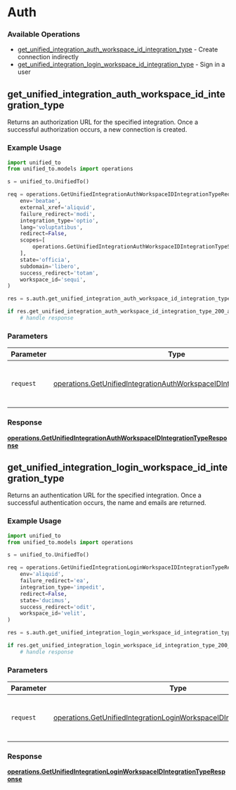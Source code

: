 # Auth

### Available Operations

* [get_unified_integration_auth_workspace_id_integration_type](#get_unified_integration_auth_workspace_id_integration_type) - Create connection indirectly
* [get_unified_integration_login_workspace_id_integration_type](#get_unified_integration_login_workspace_id_integration_type) - Sign in a user

## get_unified_integration_auth_workspace_id_integration_type

Returns an authorization URL for the specified integration.  Once a successful authorization occurs, a new connection is created.

### Example Usage

```python
import unified_to
from unified_to.models import operations

s = unified_to.UnifiedTo()

req = operations.GetUnifiedIntegrationAuthWorkspaceIDIntegrationTypeRequest(
    env='beatae',
    external_xref='aliquid',
    failure_redirect='modi',
    integration_type='optio',
    lang='voluptatibus',
    redirect=False,
    scopes=[
        operations.GetUnifiedIntegrationAuthWorkspaceIDIntegrationTypeScopes.MARTECH_MEMBER_READ,
    ],
    state='officia',
    subdomain='libero',
    success_redirect='totam',
    workspace_id='sequi',
)

res = s.auth.get_unified_integration_auth_workspace_id_integration_type(req)

if res.get_unified_integration_auth_workspace_id_integration_type_200_application_json_string is not None:
    # handle response
```

### Parameters

| Parameter                                                                                                                                                      | Type                                                                                                                                                           | Required                                                                                                                                                       | Description                                                                                                                                                    |
| -------------------------------------------------------------------------------------------------------------------------------------------------------------- | -------------------------------------------------------------------------------------------------------------------------------------------------------------- | -------------------------------------------------------------------------------------------------------------------------------------------------------------- | -------------------------------------------------------------------------------------------------------------------------------------------------------------- |
| `request`                                                                                                                                                      | [operations.GetUnifiedIntegrationAuthWorkspaceIDIntegrationTypeRequest](../../models/operations/getunifiedintegrationauthworkspaceidintegrationtyperequest.md) | :heavy_check_mark:                                                                                                                                             | The request object to use for the request.                                                                                                                     |


### Response

**[operations.GetUnifiedIntegrationAuthWorkspaceIDIntegrationTypeResponse](../../models/operations/getunifiedintegrationauthworkspaceidintegrationtyperesponse.md)**


## get_unified_integration_login_workspace_id_integration_type

Returns an authentication URL for the specified integration.  Once a successful authentication occurs, the name and emails are returned.

### Example Usage

```python
import unified_to
from unified_to.models import operations

s = unified_to.UnifiedTo()

req = operations.GetUnifiedIntegrationLoginWorkspaceIDIntegrationTypeRequest(
    env='aliquid',
    failure_redirect='ea',
    integration_type='impedit',
    redirect=False,
    state='ducimus',
    success_redirect='odit',
    workspace_id='velit',
)

res = s.auth.get_unified_integration_login_workspace_id_integration_type(req)

if res.get_unified_integration_login_workspace_id_integration_type_200_application_json_string is not None:
    # handle response
```

### Parameters

| Parameter                                                                                                                                                        | Type                                                                                                                                                             | Required                                                                                                                                                         | Description                                                                                                                                                      |
| ---------------------------------------------------------------------------------------------------------------------------------------------------------------- | ---------------------------------------------------------------------------------------------------------------------------------------------------------------- | ---------------------------------------------------------------------------------------------------------------------------------------------------------------- | ---------------------------------------------------------------------------------------------------------------------------------------------------------------- |
| `request`                                                                                                                                                        | [operations.GetUnifiedIntegrationLoginWorkspaceIDIntegrationTypeRequest](../../models/operations/getunifiedintegrationloginworkspaceidintegrationtyperequest.md) | :heavy_check_mark:                                                                                                                                               | The request object to use for the request.                                                                                                                       |


### Response

**[operations.GetUnifiedIntegrationLoginWorkspaceIDIntegrationTypeResponse](../../models/operations/getunifiedintegrationloginworkspaceidintegrationtyperesponse.md)**


